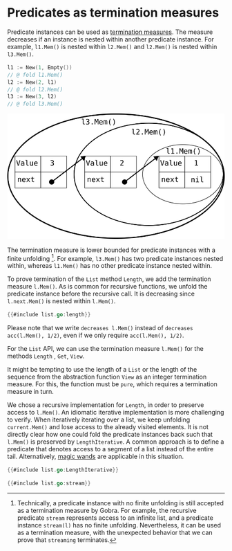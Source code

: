 # Predicates as termination measures

Predicate instances can be used as [termination measures](../01/termination.md).
The measure decreases if an instance is nested within another predicate instance.
For example, `l1.Mem()` is nested within `l2.Mem()` and `l2.Mem()` is nested within `l3.Mem()`.
``` go
l1 := New(1, Empty())
// @ fold l1.Mem()
l2 := New(2, l1)
// @ fold l2.Mem()
l3 := New(3, l2)
// @ fold l3.Mem()
```

![](./assets/nested-predicates.svg)

The termination measure is lower bounded for predicate instances with a finite unfolding [^1].
For example, `l3.Mem()` has two predicate instances nested within, whereas `l1.Mem()` has no other predicate instance nested within.


To prove termination of the `List` method `Length`, we add the termination measure `l.Mem()`.
As is common for recursive functions, we unfold the predicate instance before the recursive call.
It is decreasing since `l.next.Mem()` is nested within `l.Mem()`.
``` go
{{#include list.go:length}}
```
Please note that we write `decreases l.Mem()` instead of `decreases acc(l.Mem(), 1/2)`, even if we only require `acc(l.Mem(), 1/2)`.
<!-- Logic error: got unexpected type assertion -->

For the `List` API, we can use the termination measure `l.Mem()` for the methods `Length` , `Get`, `View`.

It might be tempting to use the length of a `List` or the length of the sequence from the abstraction function `View` as an integer termination measure.
For this, the function must be `pure`, which requires a termination measure in turn.

We chose a recursive implementation for `Length`, in order to preserve access to `l.Mem()`.
An idiomatic iterative implementation is more challenging to verify.
When iteratively iterating over a list, we keep unfolding `current.Mem()` and lose access to the already visited elements.
It is not directly clear how one could fold the predicate instances back such that `l.Mem()` is preserved by `LengthIterative`.
A common approach is to define a predicate that denotes access to a segment of a list instead of the entire tail.
Alternatively, [magic wands](./magic-wands.md) are applicable in this situation.
``` go
{{#include list.go:LengthIterative}}
```



<!-- [viper tutorial](https://viper.ethz.ch/tutorial/#termination-measures-and-decreases-clauses) -->
<!-- PredicateInstance -->
<!-- (predicate_instance.vpr) 	p1 <_ p2 <==> nested(p1, p2) -->

<!--
- iterative length / or getting last element
  - seen how to write a (recursive) function to get the length of a linked list
  - this function preserved access to the linked list
  - if we write an iterative version
  - traversing the list we must unfold access
  - it is not clear how we could fold it back to return back the full permission to the list
  - this can be achieved by using _magic wands_ , an advanced topic (link)
  - Example: iterative length without ensures Mem ... -->


[^1]: Technically, a predicate instance with no finite unfolding is still accepted as a termination measure by Gobra.
For example, the recursive predicate `stream` represents access to an infinite list, and a predicate instance `stream(l)` has no finite unfolding.
Nevertheless, it can be used as a termination measure, with the unexpected behavior that we can prove that `streaming` terminates.
<!-- One cannot obtain `stream(l)` without already holding such a predicate instance. -->
<!-- Such an instance cannot be obtained in practice and the function `streaming` with precondition `stream(l)` not called. -->
``` go
{{#include list.go:stream}}
```
